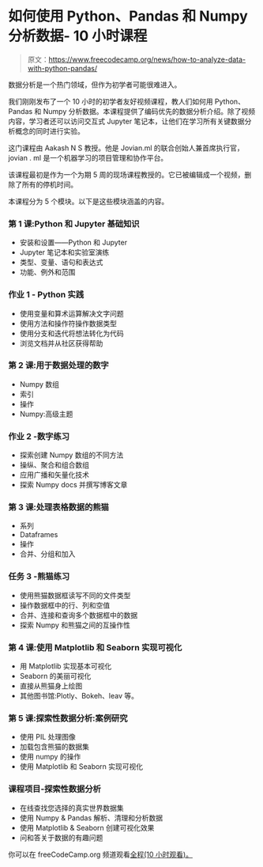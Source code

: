 # 如何使用 Python、Pandas 和 Numpy 分析数据- 10 小时课程

> 原文：<https://www.freecodecamp.org/news/how-to-analyze-data-with-python-pandas/>

数据分析是一个热门领域，但作为初学者可能很难进入。

我们刚刚发布了一个 10 小时的初学者友好视频课程，教人们如何用 Python、Pandas 和 Numpy 分析数据。本课程提供了编码优先的数据分析介绍。除了视频内容，学习者还可以访问交互式 Jupyter 笔记本，让他们在学习所有关键数据分析概念的同时进行实验。

这门课程由 Aakash N S 教授。他是 Jovian.ml 的联合创始人兼首席执行官，jovian . ml 是一个机器学习的项目管理和协作平台。

该课程最初是作为一个为期 5 周的现场课程教授的。它已被编辑成一个视频，删除了所有的停机时间。

本课程分为 5 个模块。以下是这些模块涵盖的内容。

### 第 1 课:Python 和 Jupyter 基础知识

*   安装和设置——Python 和 Jupyter
*   Jupyter 笔记本和实验室演练
*   类型、变量、语句和表达式
*   功能、例外和范围

### 作业 1 - Python 实践

*   使用变量和算术运算解决文字问题
*   使用方法和操作符操作数据类型
*   使用分支和迭代将想法转化为代码
*   浏览文档并从社区获得帮助

### 第 2 课:用于数据处理的数字

*   Numpy 数组
*   索引
*   操作
*   Numpy:高级主题

### 作业 2 -数字练习

*   探索创建 Numpy 数组的不同方法
*   操纵、聚合和组合数组
*   应用广播和矢量化技术
*   探索 Numpy docs 并撰写博客文章

### 第 3 课:处理表格数据的熊猫

*   系列
*   Dataframes
*   操作
*   合并、分组和加入

### 任务 3 -熊猫练习

*   使用熊猫数据框读写不同的文件类型
*   操作数据框中的行、列和空值
*   合并、连接和查询多个数据框中的数据
*   探索 Numpy 和熊猫之间的互操作性

### 第 4 课:使用 Matplotlib 和 Seaborn 实现可视化

*   用 Matplotlib 实现基本可视化
*   Seaborn 的美丽可视化
*   直接从熊猫身上绘图
*   其他图书馆:Plotly、Bokeh、leav 等。

### 第 5 课:探索性数据分析:案例研究

*   使用 PIL 处理图像
*   加载包含熊猫的数据集
*   使用 numpy 的操作
*   使用 Matplotlib 和 Seaborn 实现可视化

### 课程项目-探索性数据分析

*   在线查找您选择的真实世界数据集
*   使用 Numpy & Pandas 解析、清理和分析数据
*   使用 Matplotlib & Seaborn 创建可视化效果
*   问和答关于数据的有趣问题

你可以在 freeCodeCamp.org 频道观看[全程(10 小时观看)。](https://www.youtube.com/watch?v=GPVsHOlRBBI)